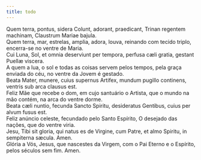 ```yaml
---
title: todo
---
```

<div class="container-fluid">
    <div class="row">
    <div class="dropcap text-justify">
Quem terra, pontus, sidera Colunt, adorant, praedicant, Trinan regentem machinam, Claustrum Mariae bajula.
</div>
<div class="dropcap text-justify">
Quem terra, mar, estrelas, amplia, adora, louva, reinando com tecido triplo, encerra-se no ventre de Maria.
</div>
<div class="text-justify">
Cui Luna, Sol, et omnia deserviunt per tempora, perfusa cæli gratia, gestant Puellæ viscera.
</div>
<div class="text-justify">
A quem a lua, o sol e todas as coisas servem pelos tempos, pela graça enviada do céu, no ventre da Jovem é gestado.
</div>
<div class="text-justify">
Beata Mater, munere, cuius supernus Artifex, mundum pugillo continens, ventris sub arca clausus est.
</div>
<div class="text-justify">
Feliz Mãe que recebe o dom, em cujo santuário o Artista, que o mundo na mão contém, na arca do ventre dorme.
</div>
<div class="text-justify">
Beata cæli nuntio, fecunda Sancto Spiritu, desideratus Gentibus, cuius per alvum fusus est.
</div>
<div class="text-justify">
Feliz anúncio celeste, fecundado pelo Santo Espírito, O desejado das nações, que do ventre viria.
</div>
<div class="text-justify">
Jesu, Tibi sit gloria, qui natus es de Virgine, cum Patre, et almo Spiritu, in sempiterna sæcula. Amen.
</div>
<div class="text-justify">
Glória a Vós, Jesus, que nascestes da Virgem, com o Pai Eterno e o Espírito, pelos séculos sem fim. Amen.
</div>
</div>
</div>